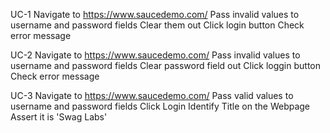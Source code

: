 UC-1
Navigate to https://www.saucedemo.com/
Pass invalid values to username and password fields
Clear them out
Click login button
Check error message

UC-2
Navigate to https://www.saucedemo.com/
Pass invalid values to username and password fields
Clear password field out
Click loggin button
Check error message

UC-3
Navigate to https://www.saucedemo.com/
Pass valid values to username and password fields
Click Login
Identify Title on the Webpage
Assert it is 'Swag Labs'
